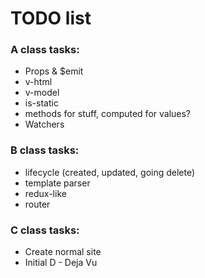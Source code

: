 # TODO list

### A class tasks:

* Props & $emit
* v-html
* v-model
* is-static
* methods for stuff, computed for values?
* Watchers

### B class tasks:

* lifecycle (created, updated, going delete)
* template parser
* redux-like
* router

### C class tasks:

* Create normal site
* Initial D - Deja Vu